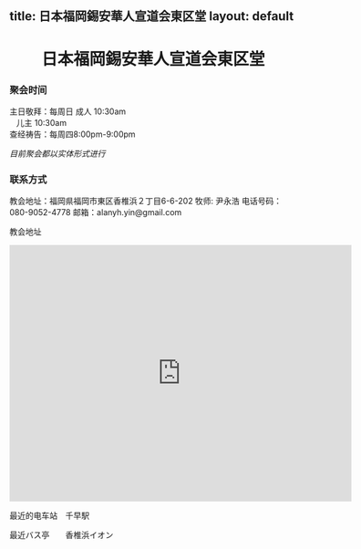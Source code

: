
title: 日本福岡錫安華人宣道会東区堂
layout: default
---
<center><h1>日本福岡錫安華人宣道会東区堂</h1></center>








<h3>聚会时间</h3>

主日敬拜：每周日&nbsp;成人 10:30am   
&nbsp;&nbsp;&nbsp;儿主  10:30am   
查经祷告：每周四8:00pm-9:00pm 

*目前聚会都以实体形式进行*



<h3>联系方式  </h3>
教会地址：福岡県福岡市東区香椎浜２丁目6-6-202  
牧师: 尹永浩  
电话号码：080-9052-4778   
邮箱：alanyh.yin@gmail.com

教会地址
<iframe src="https://www.google.com/maps/embed?pb=!1m14!1m8!1m3!1d26568.969703324103!2d130.427295!3d33.654021!3m2!1i1024!2i768!4f13.1!3m3!1m2!1s0x35418ee373ac3501%3A0x19f367026a346980!2z5pel5pys44CB44CSODEzLTAwMTYg56aP5bKh55yM56aP5bKh5biC5p2x5Yy66aaZ5qSO5rWc77yS5LiB55uu77yW4oiS77yWIO-8lu-8je-8lg!5e0!3m2!1sja!2sus!4v1578038142031!5m2!1sja!2sus" width="600" height="450" frameborder="0" style="border:0;" allowfullscreen=""></iframe>

最近的电车站　千早駅  

最近バス亭　　香椎浜イオン



